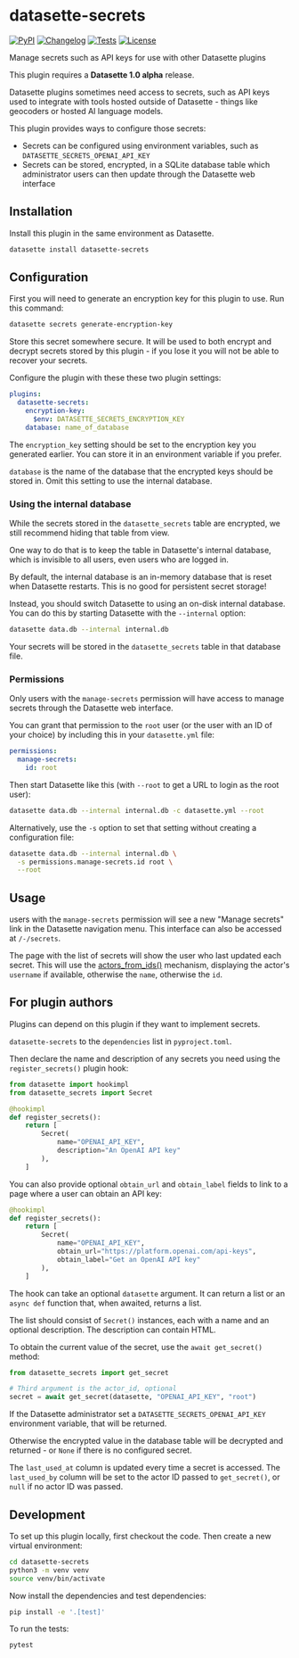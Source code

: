 # datasette-secrets

[![PyPI](https://img.shields.io/pypi/v/datasette-secrets.svg)](https://pypi.org/project/datasette-secrets/)
[![Changelog](https://img.shields.io/github/v/release/datasette/datasette-secrets?include_prereleases&label=changelog)](https://github.com/datasette/datasette-secrets/releases)
[![Tests](https://github.com/datasette/datasette-secrets/actions/workflows/test.yml/badge.svg)](https://github.com/datasette/datasette-secrets/actions/workflows/test.yml)
[![License](https://img.shields.io/badge/license-Apache%202.0-blue.svg)](https://github.com/datasette/datasette-secrets/blob/main/LICENSE)

Manage secrets such as API keys for use with other Datasette plugins

This plugin requires a **Datasette 1.0 alpha** release.

Datasette plugins sometimes need access to secrets, such as API keys used to integrate with tools hosted outside of Datasette - things like geocoders or hosted AI language models.

This plugin provides ways to configure those secrets:

- Secrets can be configured using environment variables, such as `DATASETTE_SECRETS_OPENAI_API_KEY`
- Secrets can be stored, encrypted, in a SQLite database table which administrator users can then update through the Datasette web interface

## Installation

Install this plugin in the same environment as Datasette.
```bash
datasette install datasette-secrets
```
## Configuration

First you will need to generate an encryption key for this plugin to use. Run this command:

```bash
datasette secrets generate-encryption-key
```
Store this secret somewhere secure. It will be used to both encrypt and decrypt secrets stored by this plugin - if you lose it you will not be able to recover your secrets.

Configure the plugin with these these two plugin settings:

```yaml
plugins:
  datasette-secrets:
    encryption-key:
      $env: DATASETTE_SECRETS_ENCRYPTION_KEY
    database: name_of_database
```
The `encryption_key` setting should be set to the encryption key you generated earlier. You can store it in an environment variable if you prefer.

`database` is the name of the database that the encrypted keys should be stored in. Omit this setting to use the internal database.

### Using the internal database

While the secrets stored in the `datasette_secrets` table are encrypted, we still recommend hiding that table from view.

One way to do that is to keep the table in Datasette's internal database, which is invisible to all users, even users who are logged in.

By default, the internal database is an in-memory database that is reset when Datasette restarts. This is no good for persistent secret storage!

Instead, you should switch Datasette to using an on-disk internal database. You can do this by starting Datasette with the `--internal` option:
```bash
datasette data.db --internal internal.db
```
Your secrets will be stored in the `datasette_secrets` table in that database file.

### Permissions

Only users with the `manage-secrets` permission will have access to manage secrets through the Datasette web interface.

You can grant that permission to the `root` user (or the user with an ID of your choice) by including this in your `datasette.yml` file:

```yaml
permissions:
  manage-secrets:
    id: root
```
Then start Datasette like this (with `--root` to get a URL to login as the root user):
```bash
datasette data.db --internal internal.db -c datasette.yml --root
```
Alternatively, use the `-s` option to set that setting without creating a configuration file:
```bash
datasette data.db --internal internal.db \
  -s permissions.manage-secrets.id root \
  --root
```

## Usage

users with the `manage-secrets` permission will see a new "Manage secrets" link in the Datasette navigation menu. This interface can also be accessed at `/-/secrets`.

The page with the list of secrets will show the user who last updated each secret. This will use the [actors_from_ids()](https://docs.datasette.io/en/latest/plugin_hooks.html#actors-from-ids-datasette-actor-ids) mechanism, displaying the actor's `username` if available, otherwise the `name`, otherwise the `id`.

## For plugin authors

Plugins can depend on this plugin if they want to implement secrets.

`datasette-secrets` to the `dependencies` list in `pyproject.toml`.

Then declare the name and description of any secrets you need using the `register_secrets()` plugin hook:

```python
from datasette import hookimpl
from datasette_secrets import Secret

@hookimpl
def register_secrets():
    return [
        Secret(
            name="OPENAI_API_KEY",
            description="An OpenAI API key"
        ),
    ]
```
You can also provide optional `obtain_url` and `obtain_label` fields to link to a page where a user can obtain an API key:
```python
@hookimpl
def register_secrets():
    return [
        Secret(
            name="OPENAI_API_KEY",
            obtain_url="https://platform.openai.com/api-keys",
            obtain_label="Get an OpenAI API key"
        ),
    ]
```

The hook can take an optional `datasette` argument. It can return a list or an `async def` function that, when awaited, returns a list.

The list should consist of `Secret()` instances, each with a name and an optional description. The description can contain HTML.

To obtain the current value of the secret, use the `await get_secret()` method:

```python
from datasette_secrets import get_secret

# Third argument is the actor_id, optional
secret = await get_secret(datasette, "OPENAI_API_KEY", "root")
```
If the Datasette administrator set a `DATASETTE_SECRETS_OPENAI_API_KEY` environment variable, that will be returned.

Otherwise the encrypted value in the database table will be decrypted and returned - or `None` if there is no configured secret.

The `last_used_at` column is updated every time a secret is accessed. The `last_used_by` column will be set to the actor ID passed to `get_secret()`, or `null` if no actor ID was passed.

## Development

To set up this plugin locally, first checkout the code. Then create a new virtual environment:
```bash
cd datasette-secrets
python3 -m venv venv
source venv/bin/activate
```
Now install the dependencies and test dependencies:
```bash
pip install -e '.[test]'
```
To run the tests:
```bash
pytest
```

